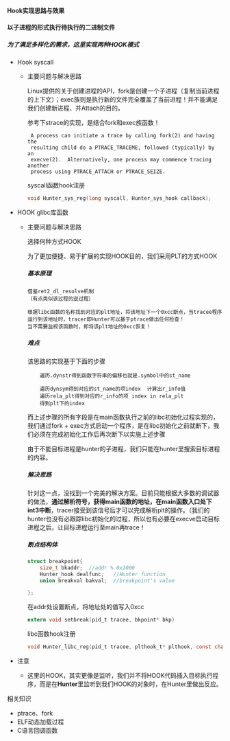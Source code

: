 #### 												Hook实现思路与效果



#### 以子进程的形式执行待执行的二进制文件

##### 为了满足多样化的需求，这里实现两种HOOK模式

* Hook syscall

  * 主要问题与解决思路

    Linux提供的关于创建进程的API，fork是创建一个子进程（复制当前进程的上下文）；exec族则是执行新的文件完全覆盖了当前进程！并不能满足我们创建新进程、并Attach的目的。

    参考下strace的实现，是结合fork和exec族函数！

    ```
     A process can initiate a trace by calling fork(2) and having the
     resulting child do a PTRACE_TRACEME, followed (typically) by an
     execve(2).  Alternatively, one process may commence tracing another
     process using PTRACE_ATTACH or PTRACE_SEIZE.
    ```
    
    syscall函数hook注册
    
    ```c 
    void Hunter_sys_reg(long syscall, Hunter_sys_hook callback);
    ```

* HOOK glibc库函数

  * 主要问题与解决思路

    选择何种方式HOOK

    为了更加便捷、易于扩展的实现HOOK目的，我们采用PLT的方式HOOK

    ##### 基本原理

    ```
    借鉴ret2_dl_resolve机制
    （有点类似该过程的逆过程）
    
    根据libc函数的名称找到对应的plt地址，将该地址下一个0xcc断点，当tracee程序运行到该地址时，tracer即Hunter可以基于ptrace做出任何检查！
    当不需要监视该函数时，即将该plt地址的0xcc恢复！
    ```
    
    ##### 难点
    
    该思路的实现基于下面的步骤
    
    ```
    	遍历.dynstr得到函数字符串的偏移也就是.symbol中的st_name
    
    	遍历dynsym得到对应的st_name的项index  计算出r_info值
    	遍历rela_plt得到对应的r_info的项 index in rela_plt
    	得到plt下的index
    ```
    
    而上述步骤的所有字段是在main函数执行之前的libc初始化过程实现的，我们通过fork + exec方式启动一个程序，是在libc初始化之前就断下，我们必须在完成初始化工作后再次断下以实施上述步骤
    
    由于不能目标进程是hunter的子进程，我们只能在hunter里搜索目标进程的内容。
    
    ##### 解决思路
    
    针对这一点，没找到一个完美的解决方案。目前只能根据大多数的调试器的做法，**通过解析符号，获得main函数的地址，在main函数入口处下int3中断**，tracer接受到该信号后才可以完成解析plt的操作。（我们的hunter也没有必跟踪libc初始化的过程，所以也有必要在execve启动目标进程之后，让目标进程运行至main再trace！
    
    
    
    ##### 断点结构体
    
    ```c 
    struct breakpoint{
    	size_t bkaddr;	//addr % 0x1000
    	Hunter_hook dealfunc;	//Hunter function
    	union breakval bakval;	//breakpoint's value
    
    };
    ```
    
    在addr处设置断点，将地址处的值写入0xcc
    
    ```c 
    extern void setbreak(pid_t tracee, bkpoint* bkp)
    ```
    
    libc函数hook注册
    
    ``` c
    void Hunter_libc_reg(pid_t tracee, plthook_t* plthook, const char* name, Hunter_libc_hook Hunter_function);
    ```
    
    

* 注意

  * 这里的HOOK，其实更像是监听，我们并不将HOOK代码插入目标执行程序，而是在**Hunter**里监听到我们HOOK的对象时，在Hunter里做出反应。



相关知识

* ptrace、fork 
* ELF动态加载过程
* C语言回调函数

